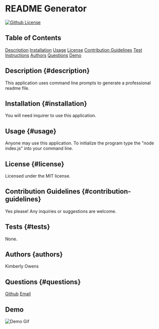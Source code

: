 # README Generator
[![Github License](https://img.shields.io/badge/License-MIT-yellow.svg)](https://opensource.org/licenses/MIT)
## Table of Contents
[Description](#description)
[Installation](#installation)
[Usage](#usage)
[License](#license)
[Contribution Guidelines](#contribution-guidelines)
[Test Instructions](#test-instructions)
[Authors](#authors)
[Questions](#questions)
[Demo](#demo)
## Description {#description}
This application uses command line prompts to generate a professional readme file.
## Installation {#installation}
You will need inquirer to use this application.
## Usage {#usage}
Anyone may use this application. To initialize the program type the "node index.js" into your command line.
## License {#license}
Licensed under the MIT license.
## Contribution Guidelines {#contribution-guidelines}
Yes please! Any inquiries or suggestions are welcome.
## Tests {#tests}
None.
## Authors {authors}
Kimberly Owens
## Questions {#questions}
[Github](https://github.com/kimberlyj227)
[Email](kimberly.j.owens@gmail.com)
## Demo
![Demo Gif](assets/demo.gif)
